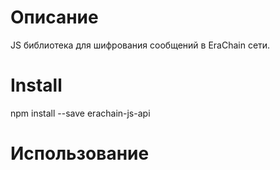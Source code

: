 
# Описание

JS библиотека для шифрования сообщений в EraChain сети.

# Install

npm install --save erachain-js-api

# Использование



